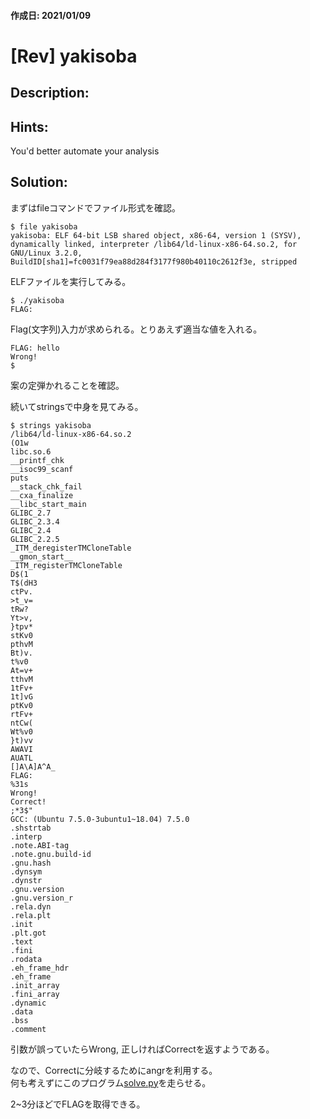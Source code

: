 #### 作成日: 2021/01/09

# [Rev] yakisoba

## Description:

## Hints:
You'd better automate your analysis  

## Solution:

まずはfileコマンドでファイル形式を確認。  

	$ file yakisoba
	yakisoba: ELF 64-bit LSB shared object, x86-64, version 1 (SYSV), dynamically linked, interpreter /lib64/ld-linux-x86-64.so.2, for GNU/Linux 3.2.0, BuildID[sha1]=fc0031f79ea88d284f3177f980b40110c2612f3e, stripped  

ELFファイルを実行してみる。  

	$ ./yakisoba
	FLAG: 

Flag(文字列)入力が求められる。とりあえず適当な値を入れる。  

	FLAG: hello
	Wrong!
	$

案の定弾かれることを確認。

続いてstringsで中身を見てみる。  

	$ strings yakisoba
	/lib64/ld-linux-x86-64.so.2
	(O1w
	libc.so.6
	__printf_chk
	__isoc99_scanf
	puts
	__stack_chk_fail
	__cxa_finalize
	__libc_start_main
	GLIBC_2.7
	GLIBC_2.3.4
	GLIBC_2.4
	GLIBC_2.2.5
	_ITM_deregisterTMCloneTable
	__gmon_start__
	_ITM_registerTMCloneTable
	D$(1
	T$(dH3
	ctPv.
	>t_v=
	tRw?
	Yt>v,
	}tpv*
	stKv0
	pthvM
	Bt)v.
	t%v0
	At=v+
	tthvM
	1tFv+
	1t]vG
	ptKv0
	rtFv+
	ntCw(
	Wt%v0
	}t)vv
	AWAVI
	AUATL
	[]A\A]A^A_
	FLAG:
	%31s
	Wrong!
	Correct!
	;*3$"
	GCC: (Ubuntu 7.5.0-3ubuntu1~18.04) 7.5.0
	.shstrtab
	.interp
	.note.ABI-tag
	.note.gnu.build-id
	.gnu.hash
	.dynsym
	.dynstr
	.gnu.version
	.gnu.version_r
	.rela.dyn
	.rela.plt
	.init
	.plt.got
	.text
	.fini
	.rodata
	.eh_frame_hdr
	.eh_frame
	.init_array
	.fini_array
	.dynamic
	.data
	.bss
	.comment

引数が誤っていたらWrong, 正しければCorrectを返すようである。  

なので、Correctに分岐するためにangrを利用する。  
何も考えずにこのプログラム[solve.py](solver/solve.py)を走らせる。  


2~3分ほどでFLAGを取得できる。  

